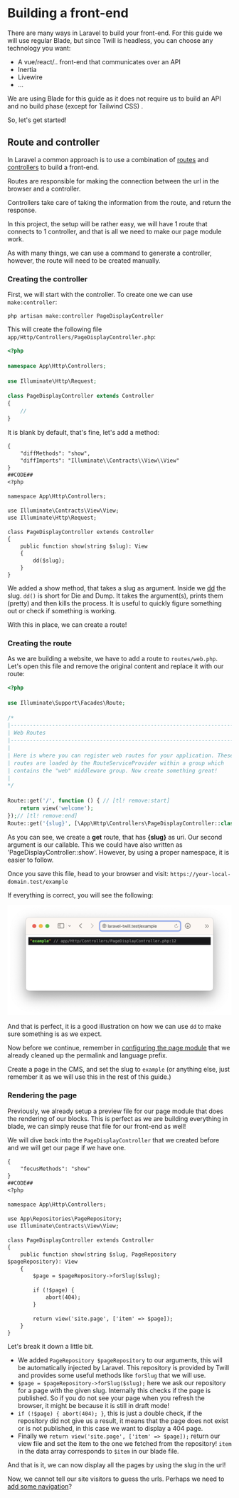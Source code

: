 # Building a front-end

There are many ways in Laravel to build your front-end. For this guide we will use regular Blade, but since Twill is
headless, you can choose any technology you want:

- A vue/react/.. front-end that communicates over an API
- Inertia
- Livewire
- ...

We are using Blade for this guide as it does not require us to build an API and no build phase (except for Tailwind CSS)
.

So, let's get started!

## Route and controller

In Laravel a common approach is to use a combination of [routes](https://laravel.com/docs/9.x/routing) and
[controllers](https://laravel.com/docs/9.x/controllers) to build a front-end.

Routes are responsible for making the connection between the url in the browser and a controller.

Controllers take care of taking the information from the route, and return the response.

In this project, the setup will be rather easy, we will have 1 route that connects to 1 controller, and that is all we
need to make our page module work.

As with many things, we can use a command to generate a controller, however, the route will need to be created manually.

### Creating the controller

First, we will start with the controller. To create one we can use `make:controller`:

```shell
php artisan make:controller PageDisplayController
```

This will create the following file `app/Http/Controllers/PageDisplayController.php`:

```php
<?php

namespace App\Http\Controllers;

use Illuminate\Http\Request;

class PageDisplayController extends Controller
{
    //
}
```

It is blank by default, that's fine, let's add a method:

```phptorch
{
    "diffMethods": "show",
    "diffImports": "Illuminate\\Contracts\\View\\View"
}
##CODE##
<?php

namespace App\Http\Controllers;

use Illuminate\Contracts\View\View;
use Illuminate\Http\Request;

class PageDisplayController extends Controller
{
    public function show(string $slug): View
    {
        dd($slug);
    }
}
```

We added a show method, that takes a slug as argument. Inside we [dd](https://laravel.com/docs/9.x/helpers#method-dd)
the slug. `dd()` is short for Die and Dump. It takes the argument(s), prints them (pretty) and then kills the process.
It is useful to quickly figure something out or check if something is working.

With this in place, we can create a route!

### Creating the route

As we are building a website, we have to add a route to `routes/web.php`. Let's open this file and remove the original
content and replace it with our route:

```php
<?php

use Illuminate\Support\Facades\Route;

/*
|--------------------------------------------------------------------------
| Web Routes
|--------------------------------------------------------------------------
|
| Here is where you can register web routes for your application. These
| routes are loaded by the RouteServiceProvider within a group which
| contains the "web" middleware group. Now create something great!
|
*/

Route::get('/', function () { // [tl! remove:start]
    return view('welcome');
});// [tl! remove:end]
Route::get('{slug}', [\App\Http\Controllers\PageDisplayController::class, 'show'])->name('frontend.page'); // [tl! ++]
```

As you can see, we create a **get** route, that has **{slug}** as uri. Our second argument is our callable. This we
could have also written as 'PageDisplayController::show'. However, by using a proper namespace, it is easier to follow.

Once you save this file, head to your browser and visit: `https://your-local-domain.test/example`

If everything is correct, you will see the following:

![dd in browser](./assets/dd-browser-screenshot.png)

And that is perfect, it is a good illustration on how we can use `dd` to make sure something is as we expect.

Now before we continue, remember in [configuring the page module](./5_configuring-the-page-module.md) that we already
cleaned up the permalink and language prefix.

Create a page in the CMS, and set the slug to `example` (or anything else, just remember it as we will use this in the
rest of this guide.)

### Rendering the page

Previously, we already setup a preview file for our page module that does the rendering of our blocks. This is perfect 
as we are building everything in blade, we can simply reuse that file for our front-end as well!

We will dive back into the `PageDisplayController` that we created before and we will get our page if we have one.

```phptorch
{
    "focusMethods": "show"
}
##CODE##
<?php

namespace App\Http\Controllers;

use App\Repositories\PageRepository;
use Illuminate\Contracts\View\View;

class PageDisplayController extends Controller
{
    public function show(string $slug, PageRepository $pageRepository): View
    {
        $page = $pageRepository->forSlug($slug);

        if (!$page) {
            abort(404);
        }

        return view('site.page', ['item' => $page]);
    }
}
```

Let's break it down a little bit.

- We added `PageRepository $pageRepository` to our arguments, this will be automatically injected by Laravel.
This repository is provided by Twill and provides some useful methods like `forSlug` that we will use.
- `$page = $pageRepository->forSlug($slug);` here we ask our repository for a page with the given slug. Internally this
checks if the page is published. So if you do not see your page when you refresh the browser, it might be because it is
still in draft mode!
- `if (!$page) { abort(404); }`, this is just a double check, if the repository did not give us a result, it means that 
the page does not exist or is not published, in this case we want to display a 404 page.
- Finally we `return view('site.page', ['item' => $page]);` return our view file and set the item to the one we fetched
from the repository! `item` in the data array corresponds to `$item` in our blade file.

And that is it, we can now display all the pages by using the slug in the url!

Now, we cannot tell our site visitors to guess the urls. Perhaps we need to 
[add some navigation](9_adding_navigation.md)?

